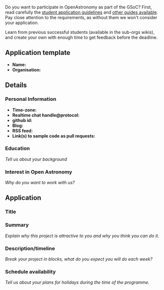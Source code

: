 Do you want to participate in OpenAstronomy as part of the GSoC? First, read carefully the
[student application guidelines](http://openastronomy.org/gsoc/student_guidelines.html) and
[other guides available](http://write.flossmanuals.net/gsocstudentguide/what-is-google-summer-of-code/).
Pay close attention to the requirements, as without them we won't consider your application.

Learn from previous successful students (available in the sub-orgs wikis), and
create your own with enough time to get feedback before the deadline.

## Application template
- **Name:**
- **Organisation:**

## Details
### Personal Information
* **Time-zone:**
* **Realtime chat handle@protocol:**
* **github id:**
* **Blog:**
* **RSS feed:**
* **Link(s) to sample code as pull requests:**

### Education
*Tell us about your background*

### Interest in Open Astronomy
*Why do you want to work with us?*

## Application

### Title

### Summary
*Explain why this project is attractive to you and why you think you can do it.*

### Description/timeline
*Break your project in blocks, what do you expect you will do each week?*

### Schedule availability
*Tell us about your plans for holidays during the time of the programme.*
